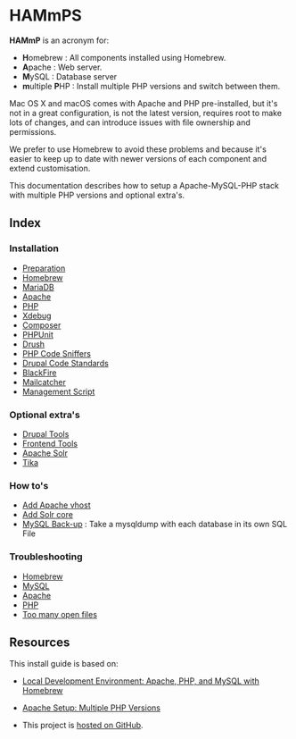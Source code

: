 # HAMmPS

**HAMmP** is an acronym for:

* **H**omebrew : All components installed using Homebrew.
* **A**pache : Web server.
* **M**ySQL : Database server
* **m**ultiple **P**HP : Install multiple PHP versions and switch between them.

Mac OS X and macOS comes with Apache and PHP pre-installed, but it's not in a
great configuration, is not the latest version, requires root to make lots of 
changes, and can introduce issues with file ownership and permissions.

We prefer to use Homebrew to avoid these problems and because it's easier to 
keep up to date with newer versions of each component and extend 
customisation. 

This documentation describes how to setup a Apache-MySQL-PHP stack with 
multiple PHP versions and optional extra's.



## Index

### Installation
* [Preparation](Installation/Preparation.md)
* [Homebrew](Installation/Homebrew.md)
* [MariaDB](Installation/MariaDB.md)
* [Apache](Installation/Apache.md)
* [PHP](Installation/PHP.md)
* [Xdebug](Installation/Xdebug.md)
* [Composer](Installation/Composer.md)
* [PHPUnit](Installation/PHPUnit.md)
* [Drush](Installation/Drush.md)
* [PHP Code Sniffers](Installation/PHP-Code-Sniffers.md)
* [Drupal Code Standards](Installation/Drupal-Code-Standards.md)
* [BlackFire](Installation/Blackfire.md)
* [Mailcatcher](Installation/Mailcatcher.md)
* [Management Script](Installation/Management-Script.md)


### Optional extra's
* [Drupal Tools](Optional/Drupal-Tools.md)
* [Frontend Tools](Optional/Frontend-Tools.md)
* [Apache Solr](Optional/Apache-Solr.md)
* [Tika](Optional/Tika.md)


### How to's
* [Add Apache vhost](HowTo/Add-Apache-Vhost.md)
* [Add Solr core](HowTo/Add-Solr-Core.md)
* [MySQL Back-up](HowTo/MySQL-Backup.md) : Take a mysqldump with each database 
  in its own SQL File


### Troubleshooting
* [Homebrew](Troubleshooting/Homebrew.md)
* [MySQL](Troubleshooting/MySQL.md)
* [Apache](Troubleshooting/Apache.md)
* [PHP](Troubleshooting/PHP.md)
* [Too many open files](Troubleshooting/To-Many-Open-Files.md)



## Resources

This install guide is based on:

* [Local Development Environment: Apache, PHP, and MySQL with Homebrew](https://echo.co/blog/os-x-1010-yosemite-local-development-environment-apache-php-and-mysql-homebrew)
* [Apache Setup: Multiple PHP Versions](http://getgrav.org/blog/mac-os-x-apache-setup-multiple-php-versions)


* This project is [hosted on GitHub](https://github.com/zero2one/HAMmP).
